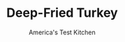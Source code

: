 ---
layout: ../../layouts/MarkdownPostLayout.astro
title: Deep-Fried Turkey
author: America's Test Kitchen
pubDate: 2023-03-15
description: "It took dozens of birds to bring you a failproof method that takes the fear out of frying."
image_url: https://res.cloudinary.com/hksqkdlah/image/upload/ar_1:1,c_fill,dpr_2.0,f_auto,fl_lossy.progressive.strip_profile,g_faces:auto,q_auto:low,w_344/SFS_Fried_Turkey_47363_bzdsep
tags: ["Main Courses","Turkey","Thanksgiving"]
calories: 14378
protein: 76
carbohydrates: 4
fats: 96
fiber: 
ingredients: ["16 tablespoons, unsalted butter","6 , garlic cloves, minced","4 teaspoons fresh, thyme leaves","4 teaspoons, chopped fresh sage","1 tablespoon, chopped fresh rosemary","1 tablespoon, kosher salt","2 teaspoons, pepper","1 cup, chicken broth","1 (12- to 14-pound) prebrined (or “self-basting”), turkey, neck and giblets discarded","1 tablespoon, kosher salt","1 tablespoon, packed light brown sugar","2 teaspoons, pepper","2 tablespoons peanut or, vegetable oil","3½–4 gallons peanut or, vegetable oil for frying"]
serves: 12
time: "2½ hours, plus 13½ hours cooling, chilling, and resting"
instructions: ["FOR THE GARLIC-HERB INJECTION: Melt butter in medium saucepan over medium-high heat. Continue to cook, stirring and scraping bottom of saucepan with heat-resistant spatula, until milk solids are dark golden brown and butter has nutty aroma, 2 to 5 minutes longer. Off heat, stir in garlic, thyme, sage, rosemary, salt, and pepper and cook for 30 seconds (mixture will bubble up). Stir in broth.","Transfer butter mixture to blender and process until completely uniform and emulsified, about 2 minutes, scraping down sides of blender jar halfway through processing. Strain through fine-mesh strainer into 2-cup liquid measuring cup, pressing on solids with back of spoon to extract liquid. Let garlic-herb injection cool completely, 1 to 3 hours.","FOR THE TURKEY: Set wire rack in rimmed baking sheet. Place turkey on prepared rack and pat dry inside and out with paper towels. Place turkey breast side up. Using kitchen shears, remove all excess skin and fat around neck, making sure opening around neck is clear, and remove tail.","Stir garlic-herb injection to recombine and fill injector. Inject each turkey breast in 3 places, working needle around in each injection site to distribute marinade throughout breast (using about 4 ounces marinade in each breast). Inject meatiest parts of each drumstick in 3 places (using about 1½ ounces marinade in each drumstick). Inject meatiest parts of each thigh in 3 places (using about 1½ ounces marinade in each thigh). Inject wings in flat and drumette with remaining marinade. Using paper towels, wipe any marinade from exterior of turkey.","Combine salt, sugar, and pepper in small bowl. Rub turkey with 2 tablespoons oil and rub all over with salt mixture. Tie legs together with kitchen twine. Tuck wings behind back and tie wings tightly to sides of turkey by tying single loop of twine around turkey at midline of breast. Refrigerate turkey for at least 12 hours or up to 24 hours.","Add enough oil to turkey fryer to reach maximum fill line and attach clip-on thermometer, making sure tip of thermometer is submerged in oil and not touching side of pot. When ready to cook, bring turkey outdoors and arrange on vertical turkey rack, making sure legs are positioned toward base of rack. Insert probe thermometer parallel to breast bone into thickest part of breast. Light turkey fryer and heat oil to 325 degrees over high heat.","When oil reaches 325 degrees, turn off heat and remove clip-on thermometer. Wearing protective grilling glove or oven mitt, very slowly lower turkey into oil until submerged. (Oil will bubble rapidly and top of breast may be exposed; this is OK.) Reattach clip-on thermometer and return heat to high. Fry turkey until breast registers 150 degrees, adjusting burner, if necessary, to maintain oil temperature between 300 and 315 degrees, 35 to 50 minutes. If breast registers 150 degrees before 35 minutes, tip of probe is likely not in thickest part; turn off heat, remove turkey from fryer, and adjust probe in breast. Return turkey to fryer, turn on heat, and continue to cook.","Turn off heat and remove clip-on thermometer. Carefully lift turkey, allowing excess oil to drip back into fryer, and transfer to clean rimmed baking sheet. Use instant-read thermometer to double-check for temperature of at least 150 degrees in breast (if temperature is lower, return turkey to oil, turn on heat, and cook until lowest temperature you can find is 150 degrees). Leaving probe thermometer in breast, bring turkey inside on vertical turkey rack and monitor breast temperature until it registers at least 160 degrees (and thigh registers at least 175 degrees). Continue to let turkey rest until cool enough to handle, about 20 minutes longer. Carve turkey and serve."]
nutrition: ["835 mg Potassium, K","649 mg Phosphorus, P","64 mg Calcium, Ca","3 mg Iron, Fe","94 mg Magnesium, Mg","1361 mg Sodium, Na","6 mg Zinc, Zn","96 g Total lipid (fat)","27 mg Niacin","61 g Fatty acids, total monounsaturated","18 g Fatty acids, total polyunsaturated","1 mg Vitamin C, total ascorbic acid","1 µg Vitamin D (D2 + D3)","254 mg Cholesterol","10 g Fatty acids, total saturated","28 µg Folate, food","1 g Sugars, total","16 µg Vitamin K (phylloquinone)","273 g Water","4 g Carbohydrate, by difference","28 µg Folate, DFE","76 g Protein","16 mg Vitamin E (alpha-tocopherol)","4 µg Vitamin B-12","2 mg Vitamin B-6","71 µg Vitamin A, RAE","1198 kcal Energy","1 g Sugars, added","14378 calories"]
notes: "We developed this recipe with the Bayou Classic Stainless Steel 32-Quart Turkey Fryer and Gas One High Pressure Burner. If using a different turkey fryer, follow the manufacturers instructions for determining the appropriate amount of frying oil. Many turkey fryers come with meat injectors, but if yours doesnt, you can often buy them online or at cooking supply stores. We suggest serving this fried turkey with our&nbsp;Cranberry Chimichurri."
---